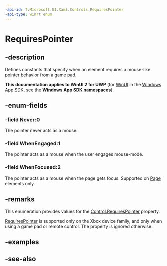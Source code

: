 ```yaml
---
-api-id: T:Microsoft.UI.Xaml.Controls.RequiresPointer
-api-type: winrt enum
---
```


<!-- Enumeration syntax
public enum Windows.UI.Xaml.Controls.RequiresPointer : int
-->

# RequiresPointer

## -description
Defines constants that specify when an element requires a mouse-like pointer behavior from a game pad.

**This documentation applies to WinUI 2 for UWP** (for [WinUI](/windows/apps/winui/winui3/) in the [Windows App SDK](/windows/apps/windows-app-sdk/), see the **[Windows App SDK namespaces](/windows/windows-app-sdk/api/winrt/)**).

## -enum-fields
### -field Never:0
The pointer never acts as a mouse.

### -field WhenEngaged:1
The pointer acts as a mouse when the user engages mouse-mode.

### -field WhenFocused:2
The pointer acts as a mouse when the page gets focus. Supported on [Page](page.md) elements only.


## -remarks
This enumeration provides values for the [Control.RequiresPointer](control_requirespointer.md) property.

[RequiresPointer](control_requirespointer.md) is supported only on the Xbox device family, and only when using a game pad or remote control. The property is ignored otherwise.

## -examples

## -see-also
